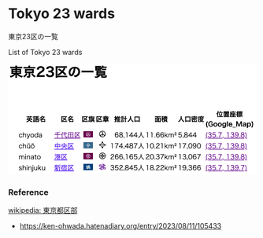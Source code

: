 Tokyo 23 wards
===============

東京23区の一覧

List of Tokyo 23 wards

![tokyo 23 wards](https://github.com/ohwada/World_Countries/blob/main/japan_municipal_code/tokyo_23_wards/screenshots/tokyo_23_wards_list.png)

### Reference

[wikipedia: 東京都区部](https://ja.wikipedia.org/wiki/%E6%9D%B1%E4%BA%AC%E9%83%BD%E5%8C%BA%E9%83%A8)
- https://ken-ohwada.hatenadiary.org/entry/2023/08/11/105433

